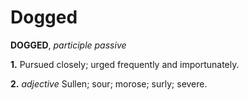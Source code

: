 # Dogged

**DOGGED**, _participle passive_

**1.** Pursued closely; urged frequently and importunately.

**2.** _adjective_ Sullen; sour; morose; surly; severe.